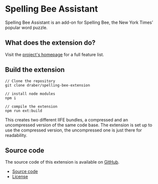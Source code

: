 # Spelling Bee Assistant

Spelling Bee Assistant is an add-on for Spelling Bee, the New York Times’ popular word puzzle.

## What does the extension do?
Visit the [project's homepage](https://spelling-bee-assistant.app/) for a full feature list.

## Build the extension

```
// Clone the repository
git clone draber/spelling-bee-extension

// install node modules
npm i

// compile the extension
npm run ext:build
```

This creates two different IIFE bundles, a compressed and an uncompressed version of the same code base. The extension is set up to use the compressed version, the uncompressed one is just there for readability.

## Source code
The source code of this extension is available on [GitHub](https://github.com/draber/draber.github.io]). 

- [Source code](https://github.com/draber/draber.github.io/tree/main/src/js)
- [License](https://github.com/draber/draber.github.io/blob/main/LICENSE.md)
